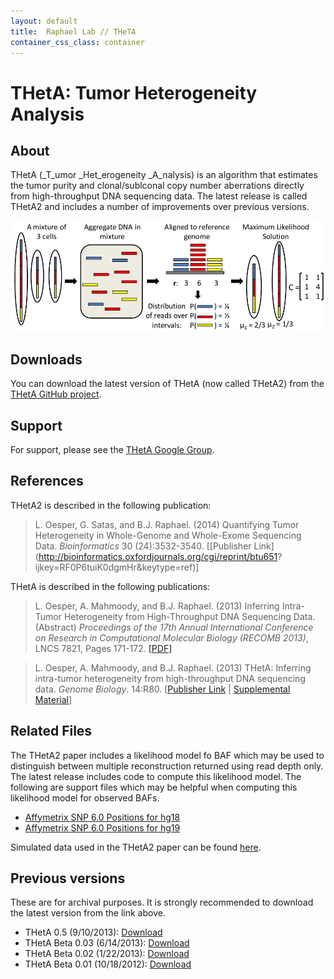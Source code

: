 ```yaml
---
layout: default
title:  Raphael Lab // THeTA
container_css_class: container
---
```


# THetA: Tumor Heterogeneity Analysis

## About
THetA (_T_umor _Het_erogeneity _A_nalysis) is an algorithm that estimates the tumor purity and clonal/sublconal copy number aberrations directly from high-throughput DNA sequencing data. The latest release is called THetA2 and includes a number of improvements over previous versions.

[<img src="theta.jpg" style="width: 600px"/>](theta.jpg)

<a name="download"></a>

## Downloads 
You can download the latest version of THetA (now called THetA2) from the [THetA GitHub project](https://github.com/raphael-group/THetA).

## Support
For support, please see the [THetA Google Group](https://groups.google.com/forum/#!forum/theta-users).

<a name="reference"></a>

## References
THetA2 is described in the following publication:

>L. Oesper, G. Satas, and B.J. Raphael. (2014)
>Quantifying Tumor Heterogeneity in Whole-Genome and Whole-Exome Sequencing Data.
>*Bioinformatics* 30 (24):3532-3540. [[Publisher Link](http://bioinformatics.oxfordjournals.org/cgi/reprint/btu651?
ijkey=RF0P6tuiK0dgmHr&keytype=ref)]

THetA is described in the following publications:

>L. Oesper, A. Mahmoody, and B.J. Raphael. (2013)
>Inferring Intra-Tumor Heterogeneity from High-Throughput DNA Sequencing Data. (Abstract)
>*Proceedings of the 17th Annual International Conference on Research in Computational Molecular Biology (RECOMB 2013)*, LNCS 7821, Pages 171-172.
>[[PDF]](http://link.springer.com/content/pdf/10.1007%2F978-3-642-37195-0_14.pdf)

>L. Oesper, A. Mahmoody, and B.J. Raphael. (2013)
>THetA: Inferring intra-tumor heterogeneity from high-throughput DNA sequencing data.
>*Genome Biology*. 14:R80. [[Publisher Link](http://genomebiology.com/2013/14/7/R80/abstract) | [Supplemental Material](http://genomebiology.com/content/supplementary/gb-2013-14-7-r80-s1.pdf)]

## Related Files
The THetA2 paper includes a likelihood model fo BAF which may be used to distinguish between multiple reconstruction returned using read depth only.  The latest release includes code to compute this likelihood model.  The following are support files which may be helpful when computing this likelihood model for observed BAFs.

* [Affymetrix SNP 6.0 Positions for hg18](http://compbio-research.cs.brown.edu/projects/theta/data/AffySNP6.0_hg18.txt.formatted)
* [Affymetrix SNP 6.0 Positions for hg19](http://compbio-research.cs.brown.edu/projects/theta/data/AffySNP6.0_hg19.txt.formatted)

Simulated data used in the THetA2 paper can be found [here](http://compbio-research.cs.brown.edu/projects/theta/simulations/).


## Previous versions
These are for archival purposes. It is strongly recommended to download the latest version from the link above.

* THetA 0.5 (9/10/2013): [Download](http://compbio-research.cs.brown.edu/software/THetA/THetA_0.5.tar.gz)
* THetA Beta 0.03 (6/14/2013): [Download](http://compbio-research.cs.brown.edu/software/THetA/THetA_Beta_0.03.tar.gz)
* THetA Beta 0.02 (1/22/2013): [Download](http://compbio-research.cs.brown.edu/software/THetA/THetA_Beta_0.02.tar.gz)
* THetA Beta 0.01 (10/18/2012): [Download](http://compbio-research.cs.brown.edu/software/THetA/Heterogeneity_Beta_0.01.tar.gz)
